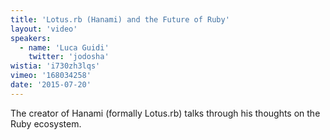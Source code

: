 ```yaml
---
title: 'Lotus.rb (Hanami) and the Future of Ruby'
layout: 'video'
speakers:
  - name: 'Luca Guidi'
    twitter: 'jodosha'
wistia: 'i730zh3lqs'
vimeo: '168034258'
date: '2015-07-20'
---
```


The creator of Hanami (formally Lotus.rb) talks through his thoughts on the Ruby ecosystem.
